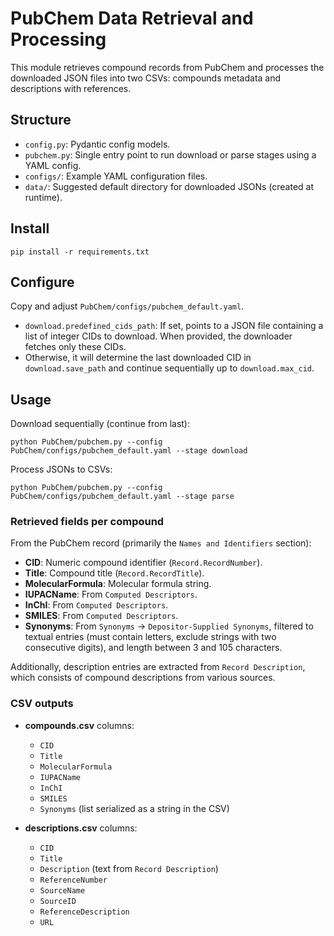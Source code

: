 # PubChem Data Retrieval and Processing

This module retrieves compound records from PubChem and processes the downloaded JSON files into two CSVs: compounds metadata and descriptions with references.

## Structure

- `config.py`: Pydantic config models.
- `pubchem.py`: Single entry point to run download or parse stages using a YAML config.
- `configs/`: Example YAML configuration files.
- `data/`: Suggested default directory for downloaded JSONs (created at runtime).

## Install

```
pip install -r requirements.txt
```

## Configure

Copy and adjust `PubChem/configs/pubchem_default.yaml`.

- `download.predefined_cids_path`: If set, points to a JSON file containing a list of integer CIDs to download. When provided, the downloader fetches only these CIDs.
- Otherwise, it will determine the last downloaded CID in `download.save_path` and continue sequentially up to `download.max_cid`.

## Usage

Download sequentially (continue from last):

```
python PubChem/pubchem.py --config PubChem/configs/pubchem_default.yaml --stage download
```


Process JSONs to CSVs:

```
python PubChem/pubchem.py --config PubChem/configs/pubchem_default.yaml --stage parse
```


### Retrieved fields per compound

From the PubChem record (primarily the `Names and Identifiers` section):

- **CID**: Numeric compound identifier (`Record.RecordNumber`).
- **Title**: Compound title (`Record.RecordTitle`).
- **MolecularFormula**: Molecular formula string.
- **IUPACName**: From `Computed Descriptors`.
- **InChI**: From `Computed Descriptors`.
- **SMILES**: From `Computed Descriptors`.
- **Synonyms**: From `Synonyms` → `Depositor-Supplied Synonyms`, filtered to textual entries (must contain letters, exclude strings with two consecutive digits), and length between 3 and 105 characters.

Additionally, description entries are extracted from `Record Description`, which consists of compound descriptions from various sources.

### CSV outputs

- **compounds.csv** columns:
  - `CID`
  - `Title`
  - `MolecularFormula`
  - `IUPACName`
  - `InChI`
  - `SMILES`
  - `Synonyms` (list serialized as a string in the CSV)

- **descriptions.csv** columns:
  - `CID`
  - `Title`
  - `Description` (text from `Record Description`)
  - `ReferenceNumber`
  - `SourceName`
  - `SourceID`
  - `ReferenceDescription`
  - `URL`

